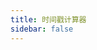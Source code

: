 ```yaml
---
title: 时间戳计算器
sidebar: false
---
```


<script setup>
import Time from '../../../components/Time.vue'
</script>

<Time/>


<style lang="scss">
.contents {
    padding-top: 20px;
    color: red;
}
</style>